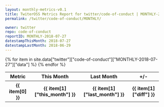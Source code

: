 ```yaml
---
layout: monthly-metrics-v0.1
title: TwiterOSS Metrics Report for twitter/code-of-conduct | MONTHLY-2018-07-27 | 2018-07-27
permalink: /twitter/code-of-conduct/MONTHLY/

owner: twitter
repo: code-of-conduct
reportID: MONTHLY-2018-07-27
datestampThisMonth: 2018-07-27
datestampLastMonth: 2018-06-29
---
```


<table style="width: 100%">
    <tr>
        <th>Metric</th>
        <th>This Month</th>
        <th>Last Month</th>
        <th>+/-</th>
    </tr>
    {% for item in site.data["twitter"]["code-of-conduct"]["MONTHLY-2018-07-27"]["data"] %}
    <tr>
        <th>{{ item[0] }}</th>
        <th>{{ item[1]["this_month"] }}</th>
        <th>{{ item[1]["last_month"] }}</th>
        <th>{{ item[1]["diff"] }}</th>
    </tr>
    {% endfor %}
</table>

